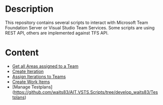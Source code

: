 # Description
This repository contains several scripts to interact with Microsoft Team Foundation Server or Visual Studio Team Services. Some scripts are using REST API, others are implemented against TFS API.

# Content

 - [Get all Areas assigned to a Team](https://github.com/AITGmbH/AIT.VSTS.Scripts/tree/develop/Areas)
 - [Create Iteration](https://github.com/AITGmbH/AIT.VSTS.Scripts/tree/develop/Iterations/Creation)
 - [Assign Iterations to Teams](https://github.com/AITGmbH/AIT.VSTS.Scripts/tree/develop/Iterations/TeamAssignment)
 - [Create Work Items](https://github.com/AITGmbH/AIT.VSTS.Scripts/tree/develop/WorkItems)
 - [Manage Testplans] (https://github.com/waits83/AIT.VSTS.Scripts/tree/develop_waits83/Testplans)
 

